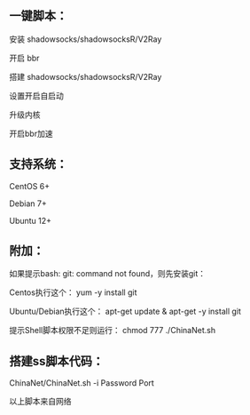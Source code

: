## 一键脚本：

安装 shadowsocks/shadowsocksR/V2Ray

开启 bbr

搭建 shadowsocks/shadowsocksR/V2Ray

设置开启自启动

升级内核

开启bbr加速

## 支持系统：

CentOS 6+

Debian 7+

Ubuntu 12+



## 附加：
如果提示bash: git: command not found，则先安装git：


Centos执行这个： yum -y install git


Ubuntu/Debian执行这个： apt-get update & apt-get -y install git


提示Shell脚本权限不足则运行： chmod 777 ./ChinaNet.sh


## 搭建ss脚本代码：


ChinaNet/ChinaNet.sh -i Password Port


以上脚本来自网络
